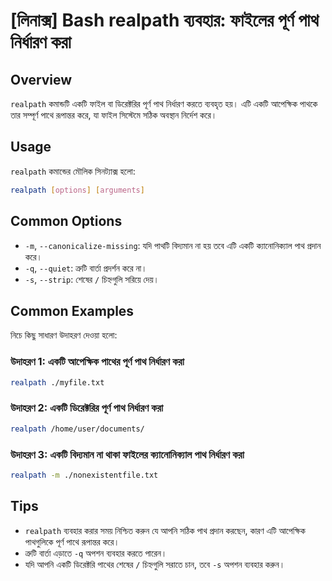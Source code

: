 # [লিনাক্স] Bash realpath ব্যবহার: ফাইলের পূর্ণ পাথ নির্ধারণ করা

## Overview
`realpath` কমান্ডটি একটি ফাইল বা ডিরেক্টরির পূর্ণ পাথ নির্ধারণ করতে ব্যবহৃত হয়। এটি একটি আপেক্ষিক পাথকে তার সম্পূর্ণ পাথে রূপান্তর করে, যা ফাইল সিস্টেমে সঠিক অবস্থান নির্দেশ করে।

## Usage
`realpath` কমান্ডের মৌলিক সিনট্যাক্স হলো:

```bash
realpath [options] [arguments]
```

## Common Options
- `-m`, `--canonicalize-missing`: যদি পাথটি বিদ্যমান না হয় তবে এটি একটি ক্যানোনিক্যাল পাথ প্রদান করে।
- `-q`, `--quiet`: ত্রুটি বার্তা প্রদর্শন করে না।
- `-s`, `--strip`: শেষের `/` চিহ্নগুলি সরিয়ে দেয়।

## Common Examples
নিচে কিছু সাধারণ উদাহরণ দেওয়া হলো:

### উদাহরণ 1: একটি আপেক্ষিক পাথের পূর্ণ পাথ নির্ধারণ করা
```bash
realpath ./myfile.txt
```

### উদাহরণ 2: একটি ডিরেক্টরির পূর্ণ পাথ নির্ধারণ করা
```bash
realpath /home/user/documents/
```

### উদাহরণ 3: একটি বিদ্যমান না থাকা ফাইলের ক্যানোনিক্যাল পাথ নির্ধারণ করা
```bash
realpath -m ./nonexistentfile.txt
```

## Tips
- `realpath` ব্যবহার করার সময় নিশ্চিত করুন যে আপনি সঠিক পাথ প্রদান করছেন, কারণ এটি আপেক্ষিক পাথগুলিকে পূর্ণ পাথে রূপান্তর করে।
- ত্রুটি বার্তা এড়াতে `-q` অপশন ব্যবহার করতে পারেন।
- যদি আপনি একটি ডিরেক্টরি পাথের শেষের `/` চিহ্নগুলি সরাতে চান, তবে `-s` অপশন ব্যবহার করুন।
